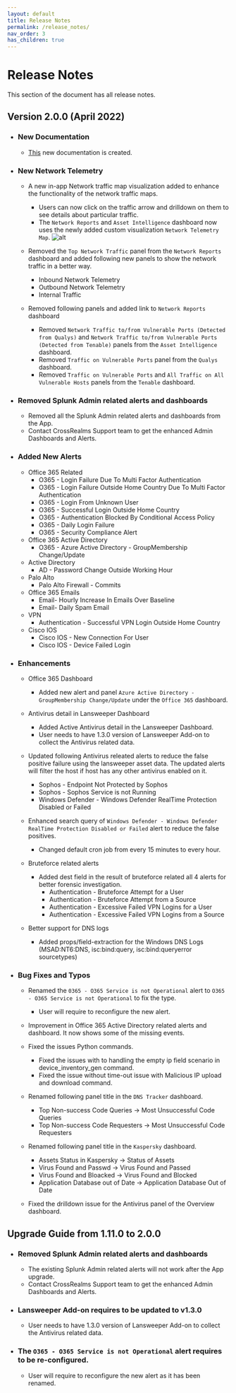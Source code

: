 ```yaml
---
layout: default
title: Release Notes
permalink: /release_notes/
nav_order: 3
has_children: true
---
```


# Release Notes
This section of the document has all release notes.

## Version 2.0.0 (April 2022)

* ### New Documentation
    * [This](https://vatsaljagani.github.io/Splunk-Cyences-App-for-Splunk) new documentation is created.

* ### New Network Telemetry
    * A new in-app Network traffic map visualization added to enhance the functionality of the network traffic maps.
        * Users can now click on the traffic arrow and drilldown on them to see details about particular traffic.
        * The `Network Reports` and `Asset Intelligence` dashboard now uses the newly added custom visualization `Network Telemetry Map`.
        ![alt](https://github.com/VatsalJagani/Splunk-Cyences-App-for-Splunk/blob/master/docs/assets/network_telemetry_map.png?raw=true)

    * Removed the `Top Network Traffic` panel from the `Network Reports` dashboard and added following new panels to show the network traffic in a better way.
        * Inbound Network Telemetry
        * Outbound Network Telemetry
        * Internal Traffic

    * Removed following panels and added link to `Network Reports` dashboard 
        * Removed `Network Traffic to/from Vulnerable Ports (Detected from Qualys)` and `Network Traffic to/from Vulnerable Ports (Detected from Tenable)` panels from the `Asset Intelligence` dashboard.
        * Removed `Traffic on Vulnerable Ports` panel from the `Qualys` dashboard.
        * Removed `Traffic on Vulnerable Ports` and `All Traffic on All Vulnerable Hosts` panels from the `Tenable` dashboard.

* ### Removed Splunk Admin related alerts and dashboards
    * Removed all the Splunk Admin related alerts and dashboards from the App.
    * Contact CrossRealms Support team to get the enhanced Admin Dashboards and Alerts.

* ### Added New Alerts
    * Office 365 Related
        * O365 - Login Failure Due To Multi Factor Authentication
        * O365 - Login Failure Outside Home Country Due To Multi Factor Authentication
        * O365 - Login From Unknown User
        * O365 - Successful Login Outside Home Country
        * O365 - Authentication Blocked By Conditional Access Policy
        * O365 - Daily Login Failure
        * O365 - Security Compliance Alert
    * Office 365 Active Directory
        * O365 - Azure Active Directory - GroupMembership Change/Update
    * Active Directory
        * AD - Password Change Outside Working Hour
    * Palo Alto
        * Palo Alto Firewall - Commits
    * Office 365 Emails
        * Email- Hourly Increase In Emails Over Baseline
        * Email- Daily Spam Email
    * VPN
        * Authentication - Successful VPN Login Outside Home Country
    * Cisco IOS
        * Cisco IOS - New Connection For User
        * Cisco IOS - Device Failed Login



* ### Enhancements
    * Office 365 Dashboard
        * Added new alert and panel `Azure Active Directory - GroupMembership Change/Update` under the `Office 365` dashboard.

    * Antivirus detail in Lansweeper Dashboard
        * Added Active Antivirus detail in the Lansweeper Dashboard.
        * User needs to have 1.3.0 version of Lansweeper Add-on to collect the Antivirus related data.

    * Updated following Antivirus releated alerts to reduce the false positive failure using the lansweeper asset data. The updated alerts will filter the host if host has any other antivirus enabled on it.
        * Sophos - Endpoint Not Protected by Sophos
        * Sophos - Sophos Service is not Running
        * Windows Defender - Windows Defender RealTime Protection Disabled or Failed

    * Enhanced search query of `Windows Defender - Windows Defender RealTime Protection Disabled or Failed` alert to reduce the false positives.
        * Changed default cron job from every 15 minutes to every hour.

    * Bruteforce related alerts
        * Added dest field in the result of bruteforce related all 4 alerts for better forensic investigation.
            * Authentication - Bruteforce Attempt for a User
            * Authentication - Bruteforce Attempt from a Source
            * Authentication - Excessive Failed VPN Logins for a User
            * Authentication - Excessive Failed VPN Logins from a Source

    * Better support for DNS logs
        * Added props/field-extraction for the Windows DNS Logs (MSAD:NT6:DNS, isc:bind:query, isc:bind:queryerror sourcetypes)



* ### Bug Fixes and Typos
    * Renamed the `0365 - O365 Service is not Operational` alert to `O365 - O365 Service is not Operational` to fix the type.
        * User will require to reconfigure the new alert.
    
    * Improvement in Office 365 Active Directory related alerts and dashboard. It now shows some of the missing events.

    * Fixed the issues Python commands.
        * Fixed the issues with to handling the empty ip field scenario in device_inventory_gen command.
        * Fixed the issue without time-out issue with Malicious IP upload and download command.

    * Renamed following panel title in the `DNS Tracker` dashboard.
        * Top Non-success Code Queries -> Most Unsuccessful Code Queries
        * Top Non-success Code Requesters -> Most Unsuccessful Code Requesters

    * Renamed following panel title in the `Kaspersky` dashboard.
        * Assets Status in Kaspersky -> Status of Assets
        * Virus Found and Passwd -> Virus Found and Passed
        * Virus Found and Bloacked -> Virus Found and Blocked
        * Application Database out of Date -> Application Database Out of Date

    * Fixed the drilldown issue for the Antivirus panel of the Overview dashboard.


## Upgrade Guide from 1.11.0 to 2.0.0

* ### Removed Splunk Admin related alerts and dashboards
    * The existing Splunk Admin related alerts will not work after the App upgrade.
    * Contact CrossRealms Support team to get the enhanced Admin Dashboards and Alerts.

* ### Lansweeper Add-on requires to be updated to v1.3.0
    * User needs to have 1.3.0 version of Lansweeper Add-on to collect the Antivirus related data.

* ### The `O365 - O365 Service is not Operational` alert requires to be re-configured.
    * User will require to reconfigure the new alert as it has been renamed.
